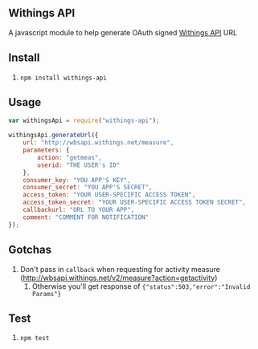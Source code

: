 ## Withings API

A javascript module to help generate OAuth signed [Withings API](http://oauth.withings.com/api) URL

## Install

1. `npm install withings-api`

## Usage

```javascript
var withingsApi = require("withings-api");

withingsApi.generateUrl({
	url: "http://wbsapi.withings.net/measure",
	parameters: {
		action: "getmeas",
		userid: "THE USER's ID"
	},
	consumer_key: "YOU APP'S KEY",
	consumer_secret: "YOU APP'S SECRET",
	access_token: "YOUR USER-SPECIFIC ACCESS TOKEN",
	access_token_secret: "YOUR USER-SPECIFIC ACCESS TOKEN SECRET",
	callbackurl: "URL TO YOUR APP",
	comment: "COMMENT FOR NOTIFICATION"
});
```

## Gotchas

1. Don't pass in `callback` when requesting for activity measure (http://wbsapi.withings.net/v2/measure?action=getactivity)
    1. Otherwise you'll get response of `{"status":503,"error":"Invalid Params"}`

## Test

1. `npm test`
